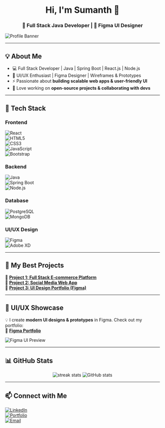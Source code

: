 <h1 align="center">Hi, I'm Sumanth 👋</h1>
<h3 align="center">🚀 Full Stack Java Developer | 🎨 Figma UI Designer</h3>

![Profile Banner](https://github.com/user-attachments/assets/0cdbcda6-f84a-41f8-8f63-f0d20550ae0b)

---

## 💡 About Me
- 💻 Full Stack Developer | Java | Spring Boot | React.js | Node.js  
- 🎨 UI/UX Enthusiast | Figma Designer | Wireframes & Prototypes  
- ⚡ Passionate about **building scalable web apps & user-friendly UI**  
- 🚀 Love working on **open-source projects & collaborating with devs**  

---

## 🚀 Tech Stack  
### **Frontend**  
![React](https://img.shields.io/badge/React-61DAFB?style=flat-square&logo=react&logoColor=black)  
![HTML5](https://img.shields.io/badge/HTML5-E34F26?style=flat-square&logo=html5&logoColor=white)  
![CSS3](https://img.shields.io/badge/CSS3-1572B6?style=flat-square&logo=css3&logoColor=white)  
![JavaScript](https://img.shields.io/badge/JavaScript-F7DF1E?style=flat-square&logo=javascript&logoColor=black)  
![Bootstrap](https://img.shields.io/badge/Bootstrap-563D7C?style=flat-square&logo=bootstrap&logoColor=white)  

### **Backend**  
![Java](https://img.shields.io/badge/Java-007396?style=flat-square&logo=java&logoColor=white)  
![Spring Boot](https://img.shields.io/badge/Spring%20Boot-6DB33F?style=flat-square&logo=spring-boot&logoColor=white)  
![Node.js](https://img.shields.io/badge/Node.js-339933?style=flat-square&logo=node.js&logoColor=white)  

### **Database**  
![PostgreSQL](https://img.shields.io/badge/PostgreSQL-336791?style=flat-square&logo=postgresql&logoColor=white)  
![MongoDB](https://img.shields.io/badge/MongoDB-47A248?style=flat-square&logo=mongodb&logoColor=white)  

### **UI/UX Design**  
![Figma](https://img.shields.io/badge/Figma-F24E1E?style=flat-square&logo=figma&logoColor=white)  
![Adobe XD](https://img.shields.io/badge/Adobe%20XD-FF61F6?style=flat-square&logo=adobe-xd&logoColor=white)  

---

## 📌 My Best Projects  
🔹 **[Project 1: Full Stack E-commerce Platform](https://github.com/yourusername/project1)**  
🔹 **[Project 2: Social Media Web App](https://github.com/yourusername/project2)**  
🔹 **[Project 3: UI Design Portfolio (Figma)](https://www.figma.com/@yourname)**  

---

## 🎨 UI/UX Showcase  
💡 I create **modern UI designs & prototypes** in Figma. Check out my portfolio:  
🎨 [**Figma Portfolio**](https://www.figma.com/@yourname)  

![Figma UI Preview](https://user-images.githubusercontent.com/your-figma-preview.png)  

---

## 📊 GitHub Stats  
<p align="center">
  <img src="https://github-readme-streak-stats.herokuapp.com/?user=yourusername&theme=react" alt="streak stats" />
  <img src="https://github-readme-stats.vercel.app/api?username=yourusername&show_icons=true&theme=react" alt="GitHub stats" />
</p>

---

## 📫 Connect with Me  
[![LinkedIn](https://img.shields.io/badge/LinkedIn-0A66C2?style=flat-square&logo=linkedin&logoColor=white)](https://linkedin.com/in/yourprofile)  
[![Portfolio](https://img.shields.io/badge/Portfolio-FF5722?style=flat-square&logo=firefox&logoColor=white)](https://yourportfolio.com)  
[![Email](https://img.shields.io/badge/Email-D14836?style=flat-square&logo=gmail&logoColor=white)](mailto:your.email@example.com)  
